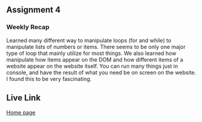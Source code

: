 ## Assignment 4



### Weekly Recap

Learned many different way to manipulate loops (for and while) to manipulate lists of numbers or items.  There seems to be only one major type of loop that mainly utilize for most things.  We also learned how manipulate how items appear on the DOM and how different items of a website appear on the website itself.  You can run many things just in console, and have the result of what you need be on screen on the website.  I found this to be very fascinating.

## Live Link

[Home page](https://txuan1231.github.io/sp25-n220/homework-4)